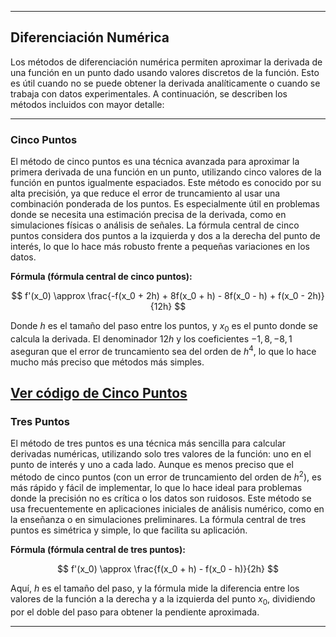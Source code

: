 
---

## Diferenciación Numérica

Los métodos de diferenciación numérica permiten aproximar la derivada de una función en un punto dado usando valores discretos de la función. Esto es útil cuando no se puede obtener la derivada analíticamente o cuando se trabaja con datos experimentales. A continuación, se describen los métodos incluidos con mayor detalle:

---

### **Cinco Puntos**

El método de cinco puntos es una técnica avanzada para aproximar la primera derivada de una función en un punto, utilizando cinco valores de la función en puntos igualmente espaciados. Este método es conocido por su alta precisión, ya que reduce el error de truncamiento al usar una combinación ponderada de los puntos. Es especialmente útil en problemas donde se necesita una estimación precisa de la derivada, como en simulaciones físicas o análisis de señales. La fórmula central de cinco puntos considera dos puntos a la izquierda y dos a la derecha del punto de interés, lo que lo hace más robusto frente a pequeñas variaciones en los datos.

**Fórmula (fórmula central de cinco puntos):**

$$
f'(x_0) \approx \frac{-f(x_0 + 2h) + 8f(x_0 + h) - 8f(x_0 - h) + f(x_0 - 2h)}{12h}
$$

Donde $h$ es el tamaño del paso entre los puntos, y $x_0$ es el punto donde se calcula la derivada. El denominador $12h$ y los coeficientes $-1, 8, -8, 1$ aseguran que el error de truncamiento sea del orden de $h^4$, lo que lo hace mucho más preciso que métodos más simples.

[Ver código de Cinco Puntos](/Métodos_De_Difereciación/Cinco_Puntos.py)
---

### **Tres Puntos**

El método de tres puntos es una técnica más sencilla para calcular derivadas numéricas, utilizando solo tres valores de la función: uno en el punto de interés y uno a cada lado. Aunque es menos preciso que el método de cinco puntos (con un error de truncamiento del orden de $h^2$), es más rápido y fácil de implementar, lo que lo hace ideal para problemas donde la precisión no es crítica o los datos son ruidosos. Este método se usa frecuentemente en aplicaciones iniciales de análisis numérico, como en la enseñanza o en simulaciones preliminares. La fórmula central de tres puntos es simétrica y simple, lo que facilita su aplicación.

**Fórmula (fórmula central de tres puntos):**

$$
f'(x_0) \approx \frac{f(x_0 + h) - f(x_0 - h)}{2h}
$$

Aquí, $h$ es el tamaño del paso, y la fórmula mide la diferencia entre los valores de la función a la derecha y a la izquierda del punto $x_0$, dividiendo por el doble del paso para obtener la pendiente aproximada.

---

